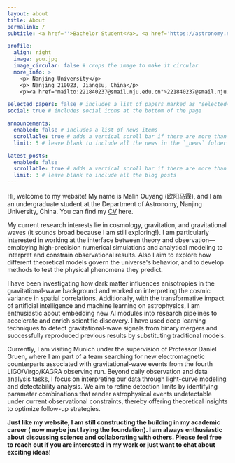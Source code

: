 ```yaml
---
layout: about
title: About
permalink: /
subtitle: <a href=''>Bachelor Student</a>, <a href='https://astronomy.nju.edu.cn/'>Department of Astronomy, Nanjing University</a> <br/> 

profile:
  align: right
  image: you.jpg
  image_circular: false # crops the image to make it circular
  more_info: >
    <p> Nanjing University</p>
    <p> Nanjing 210023, Jiangsu, China</p>
    <p><a href="mailto:221840237@smail.nju.edu.cn">221840237@smail.nju.edu.cn</a></p>

selected_papers: false # includes a list of papers marked as "selected={true}"
social: true # includes social icons at the bottom of the page

announcements:
  enabled: false # includes a list of news items
  scrollable: true # adds a vertical scroll bar if there are more than 3 news items
  limit: 5 # leave blank to include all the news in the `_news` folder

latest_posts:
  enabled: false
  scrollable: true # adds a vertical scroll bar if there are more than 3 new posts items
  limit: 3 # leave blank to include all the blog posts
---
```


Hi, welcome to my website!
My name is Malin Ouyang (欧阳马霖), and I am an undergraduate student at the Department of Astronomy, Nanjing University, China. You can find my [CV](/assets/pdf/cv.pdf) here.

My current research interests lie in cosmology, gravitation, and gravitational waves (it sounds broad because I am still exploring!). I am particularly interested in working at the interface between theory and observation—employing high-precision numerical simulations and analytical modeling to interpret and constrain observational results. Also I aim to explore how different theoretical models govern the universe's behavior, and to develop methods to test the physical phenomena they predict.

I have been investigating how dark matter influences anisotropies in the gravitational-wave background and worked on interpreting the cosmic variance in spatial correlations. Additionally, with the transformative impact of artificial intelligence and machine learning on astrophysics, I am enthusiastic about embedding new AI modules into research pipelines to accelerate and enrich scientific discovery. I have used deep learning techniques to detect gravitational-wave signals from binary mergers and successfully reproduced previous results by substituting traditional models.

Currently, I am visiting Munich under the supervision of Professor Daniel Gruen, where I am part of a team searching for new electromagnetic counterparts associated with gravitational-wave events from the fourth LIGO/Virgo/KAGRA observing run. Beyond daily observation and data analysis tasks, I focus on interpreting our data through light-curve modeling and detectability analysis. We aim to refine detection limits by identifying parameter combinations that render astrophysical events undetectable under current observational constraints, thereby offering theoretical insights to optimize follow-up strategies.

**Just like my website, I am still constructing the building in my academic career ( now maybe just laying the foundation). I am always enthusiastic about discussing science and collaborating with others. Please feel free to reach out if you are interested in my work or just want to chat about exciting ideas!**

